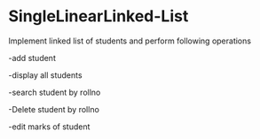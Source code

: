 # SingleLinearLinked-List

Implement linked list of students and perform following operations

-add student

-display all students

-search student by rollno

-Delete student by rollno

-edit marks of student
